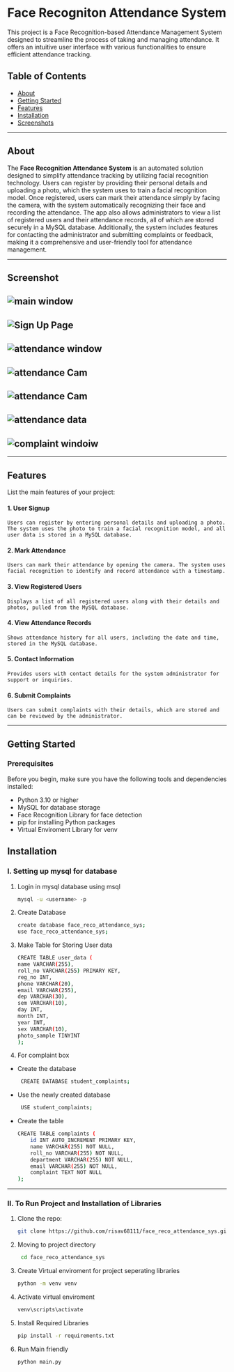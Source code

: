 
# Face Recogniton Attendance System

This project is a Face Recognition-based Attendance Management System designed to streamline the process of taking and managing attendance. It offers an intuitive user interface with various functionalities to ensure efficient attendance tracking.

## Table of Contents
- [About](#about)
- [Getting Started](#getting-started)
- [Features](#features)
- [Installation](#installation)
- [Screenshots](#screenshot)
---

## About

The **Face Recognition Attendance System** is an automated solution designed to simplify attendance tracking by utilizing facial recognition technology. Users can register by providing their personal details and uploading a photo, which the system uses to train a facial recognition model. Once registered, users can mark their attendance simply by facing the camera, with the system automatically recognizing their face and recording the attendance. The app also allows administrators to view a list of registered users and their attendance records, all of which are stored securely in a MySQL database. Additionally, the system includes features for contacting the administrator and submitting complaints or feedback, making it a comprehensive and user-friendly tool for attendance management.

---
## Screenshot

![main window](Project_screenshot/main.png "main window")
---
![Sign Up Page](Project_screenshot/signup.png "Sign Up Page")
---
![attendance window](Project_screenshot/attendance.png "attendance window")
---
![attendance Cam](Project_screenshot/attendance_cam.png "attendance Cam")
---
![attendance Cam](Project_screenshot/registered_user.png "attendance Cam")
---
![attendance data](Project_screenshot/attendance_data.png "attendance data")
---
![complaint windoiw](Project_screenshot/complaint.png "complaint windoiw")
---

---

## Features

List the main features of your project:
#### 1. User Signup

    Users can register by entering personal details and uploading a photo. The system uses the photo to train a facial recognition model, and all user data is stored in a MySQL database.

#### 2. Mark Attendance

    Users can mark their attendance by opening the camera. The system uses facial recognition to identify and record attendance with a timestamp.

#### 3. View Registered Users

    Displays a list of all registered users along with their details and photos, pulled from the MySQL database.

#### 4. View Attendance Records

    Shows attendance history for all users, including the date and time, stored in the MySQL database.

#### 5. Contact Information

    Provides users with contact details for the system administrator for support or inquiries.

#### 6. Submit Complaints

    Users can submit complaints with their details, which are stored and can be reviewed by the administrator.

---

## Getting Started

### Prerequisites
Before you begin, make sure you have the following tools and dependencies installed:
- Python 3.10 or higher
- MySQL for database storage
- Face Recognition Library for face detection
- pip for installing Python packages
- Virtual Enviroment Library for venv

## Installation

### I. Setting up mysql for database

1. Login in mysql database using msql 
   ```bash
   mysql -u <username> -p

2. Create Database
    ```bash
    create database face_reco_attendance_sys;
    use face_reco_attendance_sys;

3. Make Table for Storing User data
    ```bash
    CREATE TABLE user_data (
    name VARCHAR(255),
    roll_no VARCHAR(255) PRIMARY KEY,
    reg_no INT,
    phone VARCHAR(20),
    email VARCHAR(255),
    dep VARCHAR(30),
    sem VARCHAR(10),
    day INT,
    month INT,
    year INT,
    sex VARCHAR(10),
    photo_sample TINYINT
    );
    
4. For complaint box
-   Create the database

    ```bash
     CREATE DATABASE student_complaints;

- Use the newly created database

    ```bash
     USE student_complaints;

- Create the table

    ```bash
    CREATE TABLE complaints (
        id INT AUTO_INCREMENT PRIMARY KEY, 
        name VARCHAR(255) NOT NULL, 
        roll_no VARCHAR(255) NOT NULL, 
        department VARCHAR(255) NOT NULL,
        email VARCHAR(255) NOT NULL,
        complaint TEXT NOT NULL 
    );


---
###  II. To Run Project and Installation of Libraries

1. Clone the repo:
   ```bash
   git clone https://github.com/risav68111/face_reco_attendance_sys.git

2. Moving to project directory
   ```bash
    cd face_reco_attendance_sys

3. Create Virtual enviroment for project seperating libraries
   ```bash
   python -m venv venv

4. Activate virtual enviroment
   ```bash
   venv\scripts\activate

5. Install Required Libraries
   ```bash 
   pip install -r requirements.txt 
   
6. Run Main friendly
   ```bash
   python main.py 
